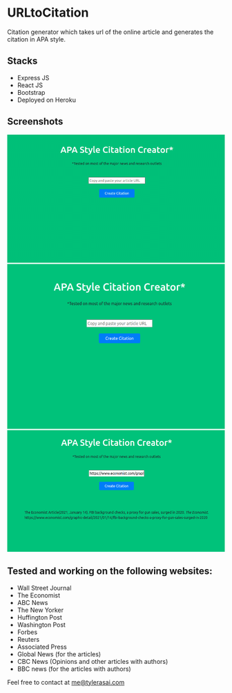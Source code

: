 # URLtoCitation

Citation generator which takes url of the online article and generates the citation in APA style.

## Stacks
- Express JS
- React JS
- Bootstrap
- Deployed on Heroku

## Screenshots
<img src="https://github.com/codertyler/URLtoCitation/blob/master/client/public/assets/urltocitation.gif" width="800">
<img src="https://github.com/codertyler/URLtoCitation/blob/master/client/public/assets/main_page.png" width="800">
<img src="https://github.com/codertyler/URLtoCitation/blob/master/client/public/assets/the_economist.png" width="800">

## Tested and working on the following websites:
  - Wall Street Journal
  - The Economist
  - ABC News
  - The New Yorker
  - Huffington Post
  - Washington Post
  - Forbes 
  - Reuters
  - Associated Press
  - Global News (for the articles)
  - CBC News (Opinions and other articles with authors)
  - BBC news (for the articles with authors)
 
  Feel free to contact at me@tylerasai.com
